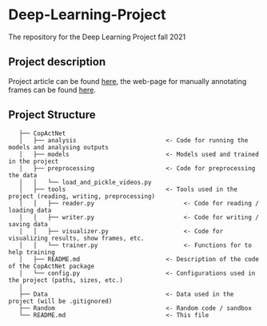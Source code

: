 # Deep-Learning-Project
The repository for the Deep Learning Project fall 2021

## Project description
Project article can be found [here](https://www.overleaf.com/project/618948b35ad679e86568307c), the web-page for manually annotating frames can be found [here](https://www.makesense.ai/).

## Project Structure

       ├── CopActNet
       │   ├── analysis                         <- Code for running the models and analysing outputs
       │   ├── models                           <- Models used and trained in the project
       │   ├── preprocessing                    <- Code for preprocessing the data
       │   │   └── load_and_pickle_videos.py
       │   ├── tools                            <- Tools used in the project (reading, writing, preprocessing)
       │   │   ├── reader.py                         <- Code for reading / loading data
       │   │   ├── writer.py                         <- Code for writing / saving data
       │   │   ├── visualizer.py                     <- Code for visualizing results, show frames, etc.
       │   │   └── trainer.py                        <- Functions for to help training
       │   ├── README.md                        <- Description of the code of the CopActNet package
       │   └── config.py                        <- Configurations used in the project (paths, sizes, etc.)
       │
       ├── Data                                 <- Data used in the project (will be .gitignored)
       ├── Random                               <- Random code / sandbox
       └── README.md                            <- This file

